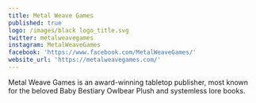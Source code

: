 ```yaml
---
title: Metal Weave Games
published: true
logo: /images/black logo_title.svg
twitter: metalweavegames
instagram: MetalWeaveGames
facebook: 'https://www.facebook.com/MetalWeaveGames/'
website_url: 'https://metalweavegames.com/'
---
```


Metal Weave Games is an award-winning tabletop publisher, most known for the beloved Baby Bestiary Owlbear Plush and systemless lore books.
